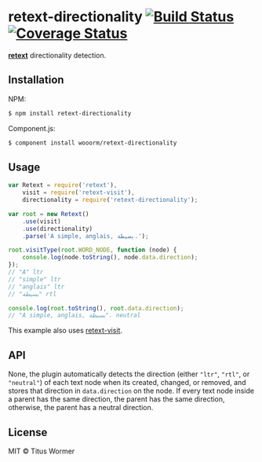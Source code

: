 # retext-directionality [![Build Status](https://travis-ci.org/wooorm/retext-directionality.svg?branch=master)](https://travis-ci.org/wooorm/retext-directionality) [![Coverage Status](https://img.shields.io/coveralls/wooorm/retext-directionality.svg)](https://coveralls.io/r/wooorm/retext-directionality?branch=master)

**[retext](https://github.com/wooorm/retext "Retext")** directionality detection.

## Installation

NPM:
```sh
$ npm install retext-directionality
```

Component.js:
```sh
$ component install wooorm/retext-directionality
```

## Usage

```js
var Retext = require('retext'),
    visit = require('retext-visit'),
    directionality = require('retext-directionality');

var root = new Retext()
    .use(visit)
    .use(directionality)
    .parse('A simple, anglais, بسيطة.');

root.visitType(root.WORD_NODE, function (node) {
    console.log(node.toString(), node.data.direction);
});
// "A" ltr
// "simple" ltr
// "anglais" ltr
// "بسيطة" rtl

console.log(root.toString(), root.data.direction);
// "A simple, anglais, بسيطة". neutral
```

This example also uses [retext-visit](https://github.com/wooorm/retext-visit).

## API
None, the plugin automatically detects the direction (either `"ltr"`, `"rtl"`, or `"neutral"`) of each text node when its created, changed, or removed, and stores that direction in `data.direction` on the node. If every text node inside a parent has the same direction, the parent has the same direction, otherwise, the parent has a neutral direction.

## License

MIT © Titus Wormer
